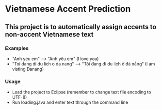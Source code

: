 # Vietnamese Accent Prediction
## This project is to automatically assign accents to non-accent Vietnamese text
### Examples <br/>
- "Anh yeu em" --> "Anh yêu em" (I love you) <br/>
- "Toi dang di du lich o da nang" --> "Tôi đang đi du lịch ở đà nẵng" (I am visting Danang) <br/>

### Usage <br/>
- Load the project to Eclipse (remember to change text file encoding to UTF-8) <br/>
- Run loading.java and enter text through the command line

